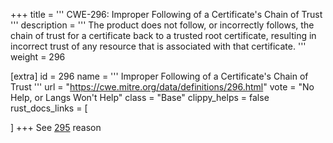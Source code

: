 +++
title = '''
CWE-296: Improper Following of a Certificate's Chain of Trust
'''
description	= '''
The product does not follow, or incorrectly follows, the chain of trust for a certificate back to a trusted root certificate, resulting in incorrect trust of any resource that is associated with that certificate.
'''
weight = 296

[extra]
id = 296
name = '''
Improper Following of a Certificate's Chain of Trust
'''
url = "https://cwe.mitre.org/data/definitions/296.html"
vote = "No Help, or Langs Won't Help"
class = "Base"
clippy_helps = false
rust_docs_links = [

]
+++
See [295](rust-are-we-secure-yet/cwes/cwe-295) reason
